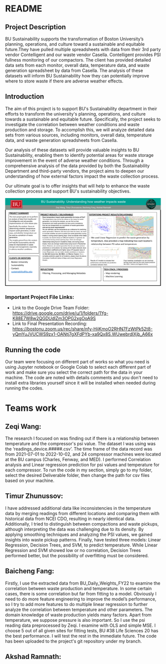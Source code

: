 # README


## Project Description

BU Sustainability supports the transformation of Boston University’s planning, operations, and culture toward a sustainable and equitable future.They have pulled multiple spreadsheets with data from their 3rd party vendor Contelligent and our waste vendor Casella. Contelligent provides PSI fullness monitoring of our compactors. The client has provided detailed data sets from each monitor, overall data, temperature data, and waste generation spreadsheet by data from Casella.  The analysis of these datasets will inform BU Sustainability how they can potentially improve where to store waste if there are adverse weather effects.

## Introduction
The aim of this project is to support BU's Sustainability department in their efforts to transform the university's planning, operations, and culture towards a sustainable and equitable future. Specifically, the project seeks to investigate the correlation between weather conditions and waste production and storage. To accomplish this, we will analyze detailed data sets from various sources, including monitors, overall data, temperature data, and waste generation spreadsheets from Casella.

Our analysis of these datasets will provide valuable insights to BU Sustainability, enabling them to identify potential areas for waste storage improvement in the event of adverse weather conditions. Through a comprehensive analysis of the data provided by both the Sustainability Department and third-party vendors, the project aims to deepen our understanding of how external factors impact the waste collection process.

Our ultimate goal is to offer insights that will help to enhance the waste collection process and support BU's sustainability objectives.

![Project Overview](poster.png)

### Important Project File Links:
- Link to the Google Drive Team Folder: https://drive.google.com/drive/u/1/folders/1Yg-K88E7W8w2QGDUdlZm3OPG2xgOoA9S
- Link to Final Presentation Recording: https://bostonu.zoom.us/rec/share/nfy-HijKmoO2RHN7FzWtPk52t8-yQmYuJVUCWS9zx1-OANtj7gXFdPYb-xa9Qx8S.WUwebrdIXjb_A66x

## Running the code
Our team were focusing on different part of works so what you need is using Jupyter notebook or Google Colab to select each different part of work and make sure you select the correct path for the data in your machine. The code are noted with details comments and you don't need to install extra libraries yourself since it will be installed when needed during running the codes.

# Teams work

## Zeqi Wang: 
The research I focused on was finding out if there is a relationship between temperature and the compressor's psi value. The dataset I was using was the ‘readings_device.#####.csv’. The time frame of the data record was from 2021-07-01 to 2022-10-02, and 24 compressor machines were located at the BU campus (Charles, Fenway, and MED). I performed Correlation analysis and Linear regression prediction for psi values and temperature for each compressor. To run the code in my section, simply go to my folder, select the desired Deliverable folder, then change the path for csv files based on your machine. 

## Timur Zhunussov:
I have addressed additional data like inconsistencies in the temperature data by merging readings from different locations and comparing them with historical data from NCEI CDO, resulting in nearly identical data. Additionally, I tried to distinguish between compactions and waste pickups, although interpreting the data was challenging due to its density. By applying smoothing techniques and analyzing the PSI values, we gained insights into waste pickup patterns. Finally, have tested three models: Linear Regression, Decision Trees, and SVM, to predict temperature. While Linear Regression and SVM showed low or no correlation, Decision Trees performed better, but the possibility of overfitting must be considered.

## Baicheng Fang:
Firstly, I use the extracted data from BU_Daily_Weights_FY22 to examine the correlation between waste production and temperature. In some certain cases, there is some correlation but far from fitting to a model.
Obviously I need to do more feature engineering to improve the model’s performance, so I try to add more features to do multiple linear regression to further analyze the correlation between temperature and other parameters.
The domain knowledge of waste production yields many factors. Apart from temperature, we suppose pressure is also important. So I use the psi reading data preprocessed by Zeqi. I examine with OLS and simple MSE. I choose 5 out of all given sites for fitting tests, BU #38 Life Sciences 20 has the best performance. I will test the rest in the immediate future. The code has been uploaded to the project's git repository under my branch.

## Akshad Ramnath: